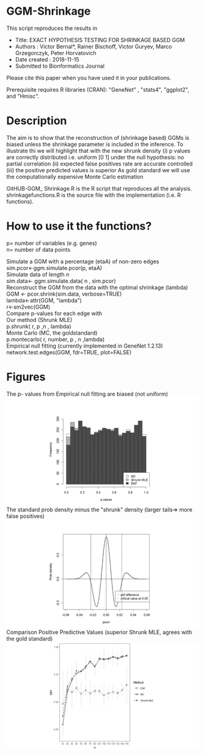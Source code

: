 # GGM-Shrinkage
This script reproduces the results in 
  * Title: EXACT HYPOTHESIS TESTING FOR SHRINKAGE BASED GGM 
  * Authors            : Victor Bernal*, Rainer Bischoff, Victor Guryev, Marco Grzegorczyk, Peter Horvatovich
  * Date created      : 2018-11-15
  * Submitted to Bionformatics Journal

Please cite this paper when you have used it in your publications. 

Prerequisite 
requires R libraries (CRAN): "GeneNet" , "stats4", "ggplot2", and "Hmisc".

# Description
 The aim is to show that the reconstruction of (shrinkage based) GGMs is biased
 unless the shrinkage parameter is included in the inference. 
 To illustrate thi we will highlight that with the new shrunk density 
 (i) p values are correctly distributed i.e. uniform [0 1] under the null hypothesis: no partial correlation
 (ii) expected false positives rate are accurate controlled
 (iii) the positive predicted values is superior
 As gold standard we will use the computationally expensive Monte Carlo estimation 

GitHUB-GGM_ Shrinkage.R is the R script that reproduces all the analysis.
shrinkagefunctions.R is the source file with the implementation (i.e. R functions).

# How to use it the functions?
p= number of variables (e.g. genes)   
n= number of data points 

Simulate a GGM with a percentage (etaA) of non-zero edges  
    sim.pcor<-ggm.simulate.pcor(p, etaA)  
    Simulate data of length n   
    sim.data<- ggm.simulate.data( n , sim.pcor)   
Reconstruct the GGM from the data with the optimal shrinkage (lambda)  
    GGM <- pcor.shrink(sim.data, verbose=TRUE)   
    lambda<-attr(GGM, "lambda")   
    r<-sm2vec(GGM)  
Compare p-values for each edge with   
Our method (Shrunk MLE)  
    p.shrunk( r, p ,n , lambda)  
Monte Carlo (MC, the goldstandard)     
    p.montecarlo( r, number, p , n ,lambda)  
Empirical null fitting (currently implemented in GeneNet 1.2.13)  
    network.test.edges(GGM, fdr=TRUE, plot=FALSE)  

# Figures
The p- values from Empirical null fitting are biased (not uniform)
![Histogram of p values](Slide1.PNG)
The standard prob density minus the "shrunk" density (larger tails=> more false positives) 
![difference of densities](Slide2.PNG)
Comparison Positive Predictive Values  (superior Shrunk MLE, agrees with the gold standard) 
![PPV](Slide3.PNG)
